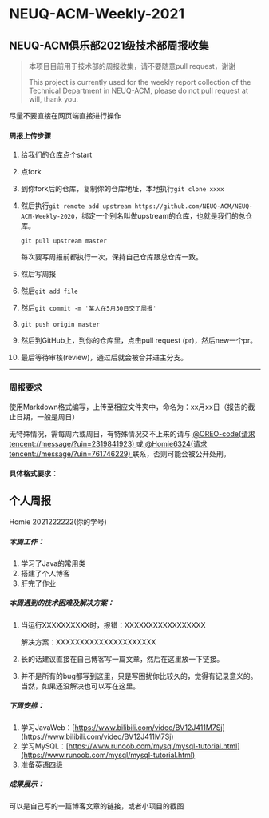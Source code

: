 # NEUQ-ACM-Weekly-2021

## NEUQ-ACM俱乐部2021级技术部周报收集

> 本项目目前用于技术部的周报收集，请不要随意pull request，谢谢
> 
> This project is currently used for the weekly report collection of the Technical Department in NEUQ-ACM, please do not pull request at will, thank you.

尽量不要直接在网页端直接进行操作

#### 周报上传步骤

1. 给我们的仓库点个start

2. 点fork

3. 到你fork后的仓库，复制你的仓库地址，本地执行`git clone xxxx`

4. 然后执行`git remote add upstream https://github.com/NEUQ-ACM/NEUQ-ACM-Weekly-2020`，绑定一个别名叫做upstream的仓库，也就是我们的总仓库。


    `git pull upstream master`

   每次要写周报前都执行一次，保持自己仓库跟总仓库一致。
   

5. 然后写周报

6. 然后`git add file`

7. 然后`git commit -m '某人在5月30日交了周报'`

8. `git push origin master`

9. 然后到GitHub上，到你的仓库里，点击pull request (pr)，然后new一个pr。

10. 最后等待审核(review)，通过后就会被合并进主分支。

---



### 周报要求

使用Markdown格式编写，上传至相应文件夹中，命名为：xx月xx日（报告的截止日期，一般是周日）

无特殊情况，需每周六或周日，有特殊情况交不上来的请与 <a href="tencent://message/?uin=2319841923&Site=在线咨询&Menu=yes"> @OREO-code(请求tencent://message/?uin=2319841923) </a>或<a href="tencent://message/?uin=761746229&Site=在线咨询&Menu=yes"> @Homie6324(请求tencent://message/?uin=761746229) </a>    联系，否则可能会被公开处刑。

#### 具体格式要求：



## 个人周报

Homie 2021222222(你的学号)



##### 本周工作：

1. 学习了Java的常用类
2. 搭建了个人博客
3. 肝完了作业

##### 本周遇到的技术困难及解决方案：

1. 当运行XXXXXXXXXX时，报错：XXXXXXXXXXXXXXXXX

   解决方案：XXXXXXXXXXXXXXXXXXXXX

2. 长的话建议直接在自己博客写一篇文章，然后在这里放一下链接。

3. 并不是所有的bug都写到这里，只是写困扰你比较久的，觉得有记录意义的。当然，如果还没解决也可以写在这里。

##### 下周安排：

1. 学习JavaWeb：[https://www.bilibili.com/video/BV12J411M7Sj](https://www.bilibili.com/video/BV12J411M7Sj)
2. 学习MySQL：[https://www.runoob.com/mysql/mysql-tutorial.html](https://www.runoob.com/mysql/mysql-tutorial.html)
3. 准备英语四级

##### 成果展示：

可以是自己写的一篇博客文章的链接，或者小项目的截图
